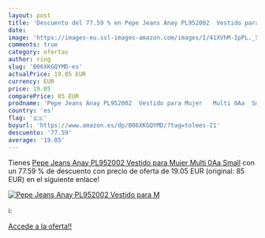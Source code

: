 ```yaml
---
layout: post
title: 'Descuento del 77.59 % en Pepe Jeans Anay PL952002  Vestido para M'
date: 
image: 'https://images-eu.ssl-images-amazon.com/images/I/41XVhM-IpPL._SL200_.jpg'
comments: true
category: ofertas
author: ring
slug: 'B06XKGQYMD-es'
actualPrice: 19.05 EUR
currency: EUR
price: 19.05
comparePrice: 85 EUR
prodname: 'Pepe Jeans Anay PL952002  Vestido para Mujer   Multi 0Aa  Small'
country: 'es'
flag: '🇪🇸'
buyurl: 'https://www.amazon.es/dp/B06XKGQYMD/?tag=tolees-21'
descuento: '77.59'
average: '19.05'
---
```


Tienes [Pepe Jeans Anay PL952002  Vestido para Mujer   Multi 0Aa  Small](https://www.amazon.es/dp/B06XKGQYMD/?tag=tolees-21) con un 77.59 % de descuento con precio de oferta de 19.05 EUR (original: 85 EUR) en el siguiente enlace!

[![Pepe Jeans Anay PL952002  Vestido para M](https://images-eu.ssl-images-amazon.com/images/I/41XVhM-IpPL._SL200_.jpg)](https://www.amazon.es/dp/B06XKGQYMD/?tag=tolees-21)

ℹ️:


[Accede a la oferta!!](https://www.amazon.es/dp/B06XKGQYMD/?tag=tolees-21)

